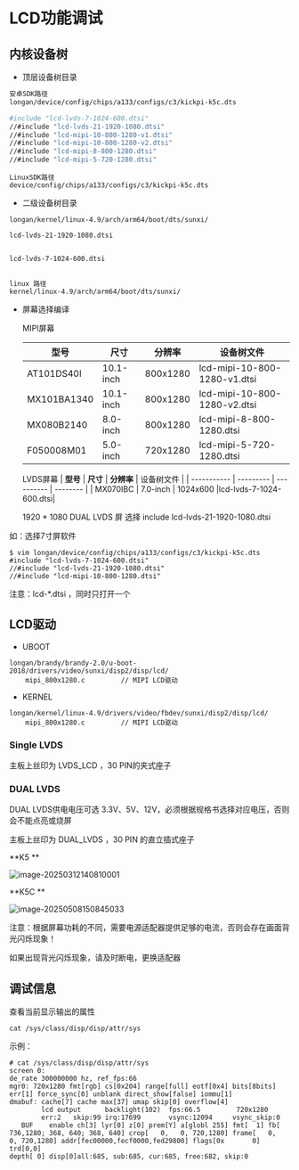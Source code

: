 # LCD功能调试



## 内核设备树

* 顶层设备树目录

```bash
安卓SDK路径
longan/device/config/chips/a133/configs/c3/kickpi-k5c.dts

#include "lcd-lvds-7-1024-600.dtsi"
//#include "lcd-lvds-21-1920-1080.dtsi"
//#include "lcd-mipi-10-800-1280-v1.dtsi"
//#include "lcd-mipi-10-800-1280-v2.dtsi"
//#include "lcd-mipi-8-800-1280.dtsi"
//#include "lcd-mipi-5-720-1280.dtsi"
```

```
LinuxSDK路径
device/config/chips/a133/configs/c3/kickpi-k5c.dts
```



* 二级设备树目录

```
longan/kernel/linux-4.9/arch/arm64/boot/dts/sunxi/

lcd-lvds-21-1920-1080.dtsi  
  

lcd-lvds-7-1024-600.dtsi    
  

```

```
linux 路径
kernel/linux-4.9/arch/arm64/boot/dts/sunxi/
```



* 屏幕选择编译

  MIPI屏幕
  
  | **型号**    | **尺寸**  | **分辨率** | 设备树文件 |
  | ----------- | --------- | ---------- | -------- |
  | AT101DS40I  | 10.1-inch | 800x1280   |lcd-mipi-10-800-1280-v1.dtsi|
  | MX101BA1340 | 10.1-inch | 800x1280   |lcd-mipi-10-800-1280-v2.dtsi|
  | MX080B2140  | 8.0-inch  | 800x1280   |lcd-mipi-8-800-1280.dtsi|
  | F050008M01  | 5.0-inch  | 720x1280   |lcd-mipi-5-720-1280.dtsi|
  
  LVDS屏幕
  | **型号**    | **尺寸**  | **分辨率** | 设备树文件 |
  | ----------- | --------- | ---------- | -------- |
  | MX070IBC  | 7.0-inch | 1024x600   |lcd-lvds-7-1024-600.dtsi|

  
  
  
  1920 * 1080 DUAL LVDS 屏 选择 include lcd-lvds-21-1920-1080.dtsi

如：选择7寸屏软件

```shell
$ vim longan/device/config/chips/a133/configs/c3/kickpi-k5c.dts
#include "lcd-lvds-7-1024-600.dtsi"
//#include "lcd-lvds-21-1920-1080.dtsi"
//#include "lcd-mipi-10-800-1280.dtsi"
```

注意：lcd-*.dtsi ，同时只打开一个



## LCD驱动

* UBOOT

```
longan/brandy/brandy-2.0/u-boot-2018/drivers/video/sunxi/disp2/disp/lcd/
	mipi_800x1280.c			// MIPI LCD驱动
```

* KERNEL

```
longan/kernel/linux-4.9/drivers/video/fbdev/sunxi/disp2/disp/lcd/
	mipi_800x1280.c			// MIPI LCD驱动
```





### Single LVDS

主板上丝印为 LVDS_LCD ，30 PIN的夹式座子



### DUAL LVDS

DUAL LVDS供电电压可选 3.3V、5V、12V，必须根据规格书选择对应电压，否则会不能点亮或烧屏

主板上丝印为 DUAL_LVDS ，30 PIN 的直立插式座子

**K5 **

![image-20250312140810001](http://tanzhtanzh.oss-cn-shenzhen.aliyuncs.com/img/image-20250312140810001.png)



**K5C **

![image-20250508150845033](http://tanzhtanzh.oss-cn-shenzhen.aliyuncs.com/img/image-20250508150845033.png)

注意：根据屏幕功耗的不同，需要电源适配器提供足够的电流，否则会存在画面背光闪烁现象！

如果出现背光闪烁现象，请及时断电，更换适配器













## 调试信息

查看当前显示输出的属性

```
cat /sys/class/disp/disp/attr/sys 
```

示例：

```
# cat /sys/class/disp/disp/attr/sys 
screen 0:
de_rate 300000000 hz, ref_fps:66
mgr0: 720x1280 fmt[rgb] cs[0x204] range[full] eotf[0x4] bits[8bits] err[1] force_sync[0] unblank direct_show[false] iommu[1]
dmabuf: cache[7] cache max[37] umap skip[0] overflow[4]
        lcd output      backlight(102)  fps:66.5         720x1280
        err:2   skip:99 irq:17699       vsync:12094     vsync_skip:0
   BUF    enable ch[3] lyr[0] z[0] prem[Y] a[globl 255] fmt[  1] fb[ 736,1280; 368, 640; 368, 640] crop[   0,   0, 720,1280] frame[   0,   0, 720,1280] addr[fec00000,fecf0000,fed29800] flags[0x       0] trd[0,0]
depth[ 0] disp[0]all:685, sub:685, cur:685, free:682, skip:0
```

